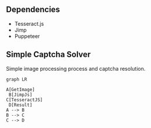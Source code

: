 ## Dependencies

- Tesseract.js
- Jimp
- Puppeteer

## Simple Captcha Solver

Simple image processing process and captcha resolution.

```mermaid
graph LR

A[GetImage]
 B[JimpJs]
C[TesseractJS] 
 D[Result]
A --> B
B --> C
C --> D
